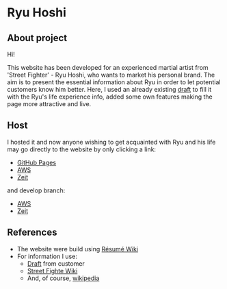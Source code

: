 # Ryu Hoshi
## About project
Hi!

This website has been developed for an experienced martial artist from 'Street Fighter' - Ryu Hoshi, who wants to market his personal brand. The aim is to present the essential information about Ryu in order to let potential customers know him better. Here, I used an already existing [draft](https://github.com/binary-studio-academy/stage-2-how-developers-work/tree/master/ryu) to fill it with the Ryu's life experience info, added some own features making the page more attractive and live. 

## Host
I hosted it and now anyone wishing to get acquainted with Ryu and his life may go directly to the website by only clicking a link: 
* [GitHub Pages](https://igor185.github.io/homepage/)
* [AWS](http://igor-babin-production2.s3-website.eu-central-1.amazonaws.com/)
* [Zeit](https://homepage-git-master.igorbabin185.now.sh/)

and develop branch:
* [AWS](http://igor-babin-staging2.s3-website.eu-central-1.amazonaws.com/)
* [Zeit](https://homepage-git-develop.igorbabin185.now.sh)


## References

* The website were build using [Résumé Wiki](https://github.com/volodymyr-kushnir/volodymyrkushnir.com/wiki/R%C3%A9sum%C3%A9)
* For information I use:
  * [Draft](https://github.com/binary-studio-academy/stage-2-how-developers-work/tree/master/ryu) from customer
  * [Street Fighte Wiki](https://streetfighter.fandom.com/wiki/Ryu)
  * And, of course, [wikipedia](https://ru.wikipedia.org/wiki/%D0%A0%D1%8E_(Street_Fighter)) 

